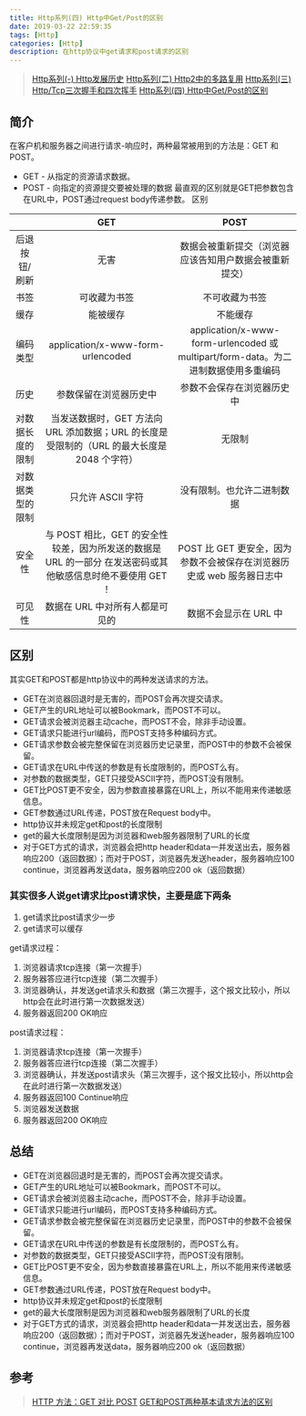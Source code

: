 ```yaml
---
title: Http系列(四) Http中Get/Post的区别
date: 2019-03-22 22:59:35
tags: [Http]
categories: [Http]
description: 在http协议中get请求和post请求的区别
---
```

> [Http系列(-) Http发展历史](/blog/http/http-http2.html)
> [Http系列(二) Http2中的多路复用](/blog/http/http-http2-1.md)
> [Http系列(三) Http/Tcp三次握手和四次挥手](/blog/http/http-tcp.md)
> [Http系列(四) Http中Get/Post的区别](/blog/http/http-get-post.md)

## 简介

在客户机和服务器之间进行请求-响应时，两种最常被用到的方法是：GET 和 POST。
- GET - 从指定的资源请求数据。
- POST - 向指定的资源提交要被处理的数据
最直观的区别就是GET把参数包含在URL中，POST通过request body传递参数。
区别

|  |      GET      |  POST |
|:----------:|:-------------:|:------:|
| 后退按钮/刷新 |  无害 | 数据会被重新提交（浏览器应该告知用户数据会被重新提交） |
| 书签 |   可收藏为书签   | 不可收藏为书签 |
| 缓存 | 能被缓存 | 不能缓存 |
| 编码类型 | application/x-www-form-urlencoded | application/x-www-form-urlencoded 或 multipart/form-data。为二进制数据使用多重编码 |
| 历史 | 参数保留在浏览器历史中 | 参数不会保存在浏览器历史中 |
| 对数据长度的限制 | 当发送数据时，GET 方法向 URL 添加数据；URL 的长度是受限制的（URL 的最大长度是 2048 个字符） | 无限制 |
| 对数据类型的限制 | 只允许 ASCII 字符 | 没有限制。也允许二进制数据 |
| 安全性 | 与 POST 相比，GET 的安全性较差，因为所发送的数据是 URL 的一部分 在发送密码或其他敏感信息时绝不要使用 GET ！ | POST 比 GET 更安全，因为参数不会被保存在浏览器历史或 web 服务器日志中 |
| 可见性 | 数据在 URL 中对所有人都是可见的 | 数据不会显示在 URL 中 |

## 区别
其实GET和POST都是http协议中的两种发送请求的方法。
- GET在浏览器回退时是无害的，而POST会再次提交请求。
- GET产生的URL地址可以被Bookmark，而POST不可以。
- GET请求会被浏览器主动cache，而POST不会，除非手动设置。
- GET请求只能进行url编码，而POST支持多种编码方式。
- GET请求参数会被完整保留在浏览器历史记录里，而POST中的参数不会被保留。
- GET请求在URL中传送的参数是有长度限制的，而POST么有。
- 对参数的数据类型，GET只接受ASCII字符，而POST没有限制。
- GET比POST更不安全，因为参数直接暴露在URL上，所以不能用来传递敏感信息。
- GET参数通过URL传递，POST放在Request body中。
- http协议并未规定get和post的长度限制
- get的最大长度限制是因为浏览器和web服务器限制了URL的长度
- 对于GET方式的请求，浏览器会把http header和data一并发送出去，服务器响应200（返回数据）；而对于POST，浏览器先发送header，服务器响应100 continue，浏览器再发送data，服务器响应200 ok（返回数据）

### 其实很多人说get请求比post请求快，主要是底下两条
1. get请求比post请求少一步
2. get请求可以缓存

get请求过程：
1. 浏览器请求tcp连接（第一次握手） 
2. 服务器答应进行tcp连接（第二次握手） 
3. 浏览器确认，并发送get请求头和数据（第三次握手，这个报文比较小，所以http会在此时进行第一次数据发送） 
4. 服务器返回200 OK响应

post请求过程：
1. 浏览器请求tcp连接（第一次握手） 
2. 服务器答应进行tcp连接（第二次握手） 
3. 浏览器确认，并发送post请求头（第三次握手，这个报文比较小，所以http会在此时进行第一次数据发送） 
4. 服务器返回100 Continue响应 
5. 浏览器发送数据 
6. 服务器返回200 OK响应

## 总结
- GET在浏览器回退时是无害的，而POST会再次提交请求。
- GET产生的URL地址可以被Bookmark，而POST不可以。
- GET请求会被浏览器主动cache，而POST不会，除非手动设置。
- GET请求只能进行url编码，而POST支持多种编码方式。
- GET请求参数会被完整保留在浏览器历史记录里，而POST中的参数不会被保留。
- GET请求在URL中传送的参数是有长度限制的，而POST么有。
- 对参数的数据类型，GET只接受ASCII字符，而POST没有限制。
- GET比POST更不安全，因为参数直接暴露在URL上，所以不能用来传递敏感信息。
- GET参数通过URL传递，POST放在Request body中。
- http协议并未规定get和post的长度限制
- get的最大长度限制是因为浏览器和web服务器限制了URL的长度
- 对于GET方式的请求，浏览器会把http header和data一并发送出去，服务器响应200（返回数据）；而对于POST，浏览器先发送header，服务器响应100 continue，浏览器再发送data，服务器响应200 ok（返回数据）

## 参考
> [HTTP 方法：GET 对比 POST](https://www.w3school.com.cn/tags/html_ref_httpmethods.asp)
> [GET和POST两种基本请求方法的区别](https://www.cnblogs.com/logsharing/p/8448446.html#!comments)
